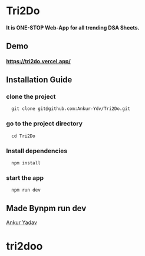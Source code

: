 # Tri2Do
#### It is ONE-STOP Web-App for all trending DSA Sheets. 

## Demo
#### https://tri2do.vercel.app/

## Installation Guide
### clone the project
```
  git clone git@github.com:Ankur-Ydv/Tri2Do.git
```
### go to the project directory
```
  cd Tri2Do
```
### Install dependencies
```
  npm install
```
### start the app
```
  npm run dev
```
## Made Bynpm run dev
[Ankur Yadav](https://github.com/Ankur-Ydv)
# tri2doo
